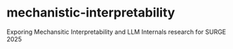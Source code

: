 # mechanistic-interpretability
Exporing Mechansitic Interpretability and LLM Internals research for SURGE 2025

